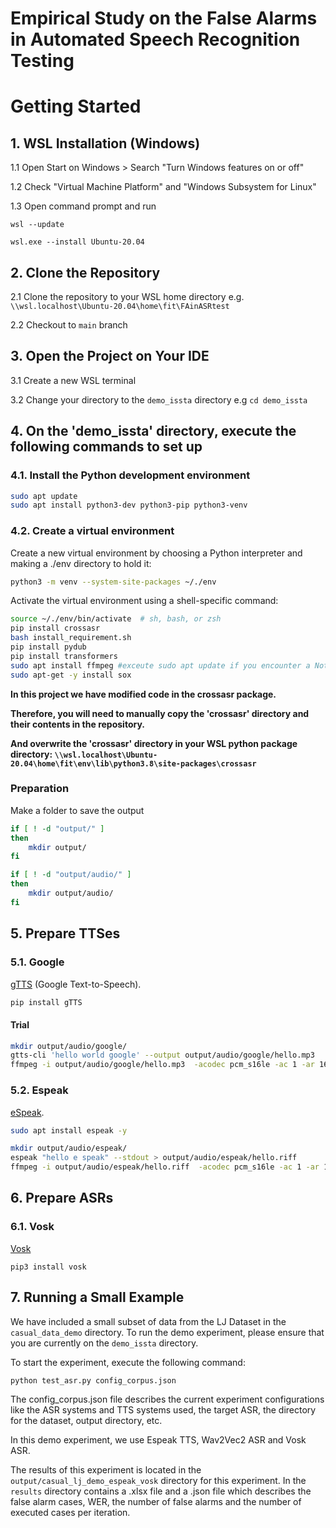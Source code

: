 # Empirical Study on the False Alarms in Automated Speech Recognition Testing

# Getting Started
## 1. WSL Installation (Windows)
1.1 Open Start on Windows > Search "Turn Windows features on or off"

1.2 Check "Virtual Machine Platform" and "Windows Subsystem for Linux"

1.3 Open command prompt and run

```wsl --update```

```wsl.exe --install Ubuntu-20.04```

## 2. Clone the Repository
2.1 Clone the repository to your WSL home directory e.g. ```\\wsl.localhost\Ubuntu-20.04\home\fit\FAinASRtest```

2.2 Checkout to ```main``` branch

## 3. Open the Project on Your IDE
3.1 Create a new WSL terminal

3.2 Change your directory to the ```demo_issta``` directory e.g ```cd demo_issta```

## 4. On the 'demo_issta' directory, execute the following commands to set up

### 4.1. Install the Python development environment

```bash
sudo apt update
sudo apt install python3-dev python3-pip python3-venv
```

### 4.2. Create a virtual environment

Create a new virtual environment by choosing a Python interpreter and making a ./env directory to hold it:

```bash
python3 -m venv --system-site-packages ~/./env
```

Activate the virtual environment using a shell-specific command:

```bash
source ~/./env/bin/activate  # sh, bash, or zsh
pip install crossasr
bash install_requirement.sh
pip install pydub
pip install transformers
sudo apt install ffmpeg #exceute sudo apt update if you encounter a Not Found error
sudo apt-get -y install sox
```

**In this project we have modified code in the crossasr package.**

**Therefore, you will need to manually copy the 'crossasr' directory and their contents in the repository.**

**And overwrite the 'crossasr' directory in your WSL python package directory: ```\\wsl.localhost\Ubuntu-20.04\home\fit\env\lib\python3.8\site-packages\crossasr```**


### Preparation

Make a folder to save the output

```bash
if [ ! -d "output/" ]
then
    mkdir output/
fi

if [ ! -d "output/audio/" ]
then
    mkdir output/audio/
fi
```

## 5. Prepare TTSes

### 5.1. Google
[gTTS](https://pypi.org/project/gTTS/) (Google Text-to-Speech).

```bash
pip install gTTS
```

#### Trial
```bash
mkdir output/audio/google/
gtts-cli 'hello world google' --output output/audio/google/hello.mp3
ffmpeg -i output/audio/google/hello.mp3  -acodec pcm_s16le -ac 1 -ar 16000 output/audio/google/hello.wav -y
```

### 5.2. Espeak

[eSpeak](http://espeak.sourceforge.net/).

```bash
sudo apt install espeak -y

mkdir output/audio/espeak/
espeak "hello e speak" --stdout > output/audio/espeak/hello.riff
ffmpeg -i output/audio/espeak/hello.riff  -acodec pcm_s16le -ac 1 -ar 16000 output/audio/espeak/hello.wav -y
```

## 6. Prepare ASRs

### 6.1. Vosk
[Vosk](https://alphacephei.com/vosk/)

```pip3 install vosk```


## 7. Running a Small Example
We have included a small subset of data from the LJ Dataset in the ```casual_data_demo``` directory.
To run the demo experiment, please ensure that you are currently on the ```demo_issta``` directory.

To start the experiment, execute the following command:

```python test_asr.py config_corpus.json```

The config_corpus.json file describes the current experiment configurations like the ASR systems and TTS systems used, the target ASR, the directory for the dataset, output directory, etc.

In this demo experiment, we use Espeak TTS, Wav2Vec2 ASR and Vosk ASR.

The results of this experiment is located in the ```output/casual_lj_demo_espeak_vosk``` directory for this experiment.
In the ```results``` directory contains a .xlsx file and a .json file which describes the false alarm cases, WER, the number of false alarms and the number of executed cases per iteration.


